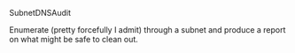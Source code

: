 SubnetDNSAudit

Enumerate (pretty forcefully I admit) through a subnet and produce a report on what might be safe to clean out.